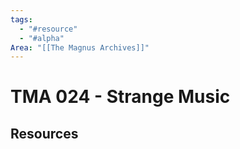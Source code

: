 ```yaml
---
tags:
  - "#resource"
  - "#alpha"
Area: "[[The Magnus Archives]]"
---
```


# TMA 024 - Strange Music


## Resources


